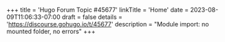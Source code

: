 +++
title = 'Hugo Forum Topic #45677'
linkTitle = 'Home'
date = 2023-08-09T11:06:33-07:00
draft = false
details = 'https://discourse.gohugo.io/t/45677'
description = "Module import: no mounted folder, no errors"
+++
